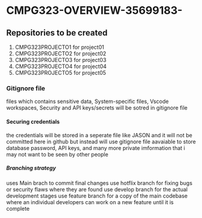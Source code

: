 # CMPG323-OVERVIEW-35699183-
## Repositories to be created
1. CMPG323PROJECTO1 for project01
2. CMPG323PROJECTO2 for project02
3. CMPG323PROJECTO3 for project03
4. CMPG323PROJECTO4 for project04
5. CMPG323PROJECTO5 for project05
### Gitignore file
files which contains sensitive data, System-specific files, Vscode workspaces, Security and API keys/secrets will be sotred in gitignore file
#### Securing credentials
the credentials will be stored in a seperate file like JASON and it will not be committed here in github but instead will use gitignore file aavaiable to store 
database password, API keys, and many more private imformation that i may not want to be seen by other people
##### Branching strategy 
uses Main brach to commit final changes
use hotflix branch for fixing bugs or security flaws where they are found
use develop branch for the actual development stages 
use feature branch  for a copy of the main codebase where an individual developers can work on a new feature until it is complete
